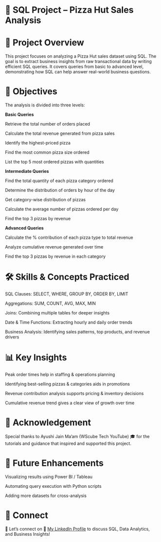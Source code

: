 # 🍕 SQL Project – Pizza Hut Sales Analysis

# 📌 Project Overview

This project focuses on analyzing a Pizza Hut sales dataset using SQL. The goal is to extract business insights from raw transactional data by writing efficient SQL queries.
It covers queries from basic to advanced level, demonstrating how SQL can help answer real-world business questions.

# 🔎 Objectives

The analysis is divided into three levels:

**Basic Queries**

Retrieve the total number of orders placed

Calculate the total revenue generated from pizza sales

Identify the highest-priced pizza

Find the most common pizza size ordered

List the top 5 most ordered pizzas with quantities

**Intermediate Queries**

Find the total quantity of each pizza category ordered

Determine the distribution of orders by hour of the day

Get category-wise distribution of pizzas

Calculate the average number of pizzas ordered per day

Find the top 3 pizzas by revenue

**Advanced Queries**

Calculate the % contribution of each pizza type to total revenue

Analyze cumulative revenue generated over time

Find the top 3 pizzas by revenue in each category

# 🛠️ Skills & Concepts Practiced

SQL Clauses: SELECT, WHERE, GROUP BY, ORDER BY, LIMIT

Aggregations: SUM, COUNT, AVG, MAX, MIN

Joins: Combining multiple tables for deeper insights

Date & Time Functions: Extracting hourly and daily order trends

Business Analysis: Identifying sales patterns, top products, and revenue drivers

# 📊 Key Insights

Peak order times help in staffing & operations planning

Identifying best-selling pizzas & categories aids in promotions

Revenue contribution analysis supports pricing & inventory decisions

Cumulative revenue trend gives a clear view of growth over time

# 🙏 Acknowledgement

Special thanks to Ayushi Jain Ma’am (WScube Tech YouTube) 🎓 for the tutorials and guidance that inspired and supported this project.

# 📌 Future Enhancements

Visualizing results using Power BI / Tableau

Automating query execution with Python scripts

Adding more datasets for cross-analysis

# 📢 Connect

💼 Let’s connect on 🔗 [My LinkedIn Profile](https://www.linkedin.com/in/sudiksha14/) to discuss SQL, Data Analytics, and Business Insights!

